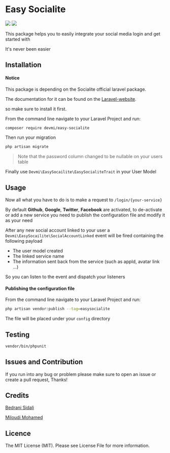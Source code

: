 # Easy Socialite

![](https://img.shields.io/packagist/l/devmi/easy-socialite.svg?style=flat)
![](https://img.shields.io/packagist/v/devmi/easy-socialite.svg?colorB=green&style=flat)

This package helps you to easily integrate your social media login and get started with

It's never been easier

## Installation

#### Notice
This package is depending on the Socialite official laravel package.

The documentation for it can be found on the [Laravel-website](https://laravel.com/docs/5.7/socialite).

so make sure to install it first.

From the command line navigate to your Laravel Project and run:

```bash
composer require devmi/easy-socialite
```

Then run your migration
```bash
php artisan migrate
```

> Note that the password column changed to be nullable on your users table

Finally use `Devmi\EasySocailite\EasySocialiteTrait` in your User Model

## Usage

Now all what you have to do is to make a request to `/login/{your-service}`

By default **Github**, **Google**, **Twitter**, **Facebook** are activated, to de-activate or add a new service you need to publish the configuration file and modify it as your need

After any new social account linked to your user a `Devmi\EasySocailite\SocialAccountLinked` event will be fired containing the following payload

- The user model created
- The linked service name
- The information sent back from the service (such as appId, avatar link ...)

So you can listen to the event and dispatch your listeners

#### Publishing the configuration file
From the command line navigate to your Laravel Project and run:

```bash
php artisan vendor:publish --tag=easysocialite
```

The file will be placed under your `config` directory

## Testing
```bash
vendor/bin/phpunit
```

## Issues and Contribution
If you run into any bug or problem please make sure to open an issue or create a pull request, Thanks!

## Credits

[Bedrani Sidali](https://github.com/bboysidou)

[Miloudi Mohamed](https://github.com/MiloudiMohamed)

## Licence

The MIT License (MIT). Please see License File for more information.
